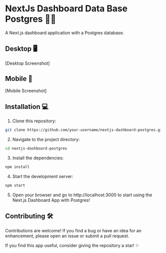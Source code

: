 # NextJs Dashboard Data Base Postgres 🧑‍💻

A Next.js dashboard application with a Postgres database.


## Desktop 🖥️

[Desktop Screenshot]

## Mobile 📱

[Mobile Screenshot]

## Installation 💻

1. Clone this repository:

```bash
git clone https://github.com/your-username/nextjs-dashboard-postgres.git
```

2. Navigate to the project directory:

```bash
cd nextjs-dashboard-postgres
```

3. Install the dependencies:

```bash
npm install
```

4. Start the development server:

```bash
npm start
```

5. Open your browser and go to http://localhost:3000 to start using the Next.js Dashboard App with Postgres!


## Contributing 🛠️

Contributions are welcome! If you find a bug or have an idea for an enhancement, please open an issue or submit a pull request.

If you find this app useful, consider giving the repository a star! ✨
```